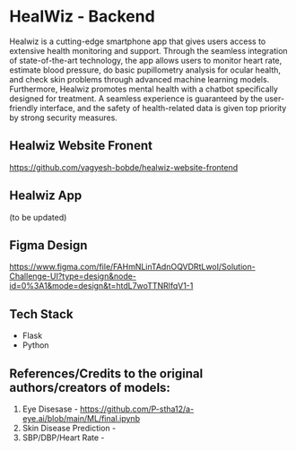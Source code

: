 # HealWiz - Backend
Healwiz is a cutting-edge smartphone app that gives users access to extensive health monitoring and support. Through the seamless integration of state-of-the-art technology, the app allows users to monitor heart rate, estimate blood pressure, do basic pupillometry analysis for ocular health, and check skin problems through advanced machine learning models. Furthermore, Healwiz promotes mental health with a chatbot specifically designed for treatment. A seamless experience is guaranteed by the user-friendly interface, and the safety of health-related data is given top priority by strong security measures.

## Healwiz Website Fronent
https://github.com/yagyesh-bobde/healwiz-website-frontend

## Healwiz App
(to be updated)


## Figma Design
https://www.figma.com/file/FAHmNLinTAdnOQVDRtLwoI/Solution-Challenge-UI?type=design&node-id=0%3A1&mode=design&t=htdL7woTTNRlfqV1-1

## Tech Stack
- Flask
- Python


## References/Credits to the original authors/creators of models: 
1. Eye Disesase - https://github.com/P-stha12/a-eye.ai/blob/main/ML/final.ipynb
2. Skin Disease Prediction - 
3. SBP/DBP/Heart Rate - 
